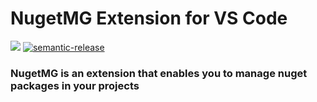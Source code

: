  # NugetMG Extension for VS Code
 [![](https://github.com/vicentemg/nugetmg/workflows/Happy%20Extension/badge.svg?branch=development)](https://github.com/vicentemg/nugetmg/actions?query=workflow%3A%22Happy+Extension%22+branch%3Adevelopment) 
[![semantic-release](https://img.shields.io/badge/%20%20%F0%9F%93%A6%F0%9F%9A%80-semantic--release-e10079.svg)](https://github.com/semantic-release/semantic-release)


 ### NugetMG is an extension that enables you to manage nuget packages in your projects
